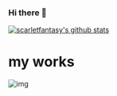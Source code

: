 ### Hi there 👋

<!--
**scarletfantasy/scarletfantasy** is a ✨ _special_ ✨ repository because its `README.md` (this file) appears on your GitHub profile.

Here are some ideas to get you started:

- 🔭 I’m currently working on ...
- 🌱 I’m currently learning ...
- 👯 I’m looking to collaborate on ...
- 🤔 I’m looking for help with ...
- 💬 Ask me about ...
- 📫 How to reach me: ...
- 😄 Pronouns: ...
- ⚡ Fun fact: ...
-->
[![scarletfantasy's github stats](https://github-readme-stats.vercel.app/api?username=scarletfantasy "![scarletfantasy's github stats")](https://github.com/scarletfantasy/github-readme-stats)
# my works
![img](sph.gif)
